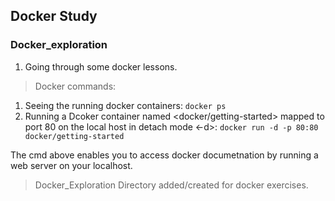 ## Docker Study

### Docker_exploration
1. Going through some docker lessons. 

> Docker commands:


1. Seeing the running docker containers: ```docker ps```
2. Running a Dcoker container named <docker/getting-started> mapped to port 80 on the local host in detach mode <-d>: ```docker run -d -p 80:80 docker/getting-started```


The cmd above enables you to access docker documetnation by running a web server on your localhost.

> Docker_Exploration Directory added/created for docker exercises.

